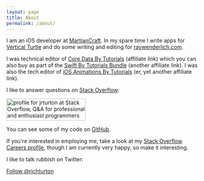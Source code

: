 ```yaml
---
layout: page
title: About
permalink: /about/
---
```


I am an iOS developer at [MartianCraft](http://martiancraft.com). In my spare time I write apps for [Vertical Turtle](http://www.verticalturtle.co.uk) and do some writing and editing for [raywenderlich.com](http://www.raywenderlich.com).

I was technical editor of [Core Data By Tutorials](http://www.raywenderlich.com/store/core-data-tutorials-ios-8-swift-edition?source=richardturton) (affiliate link) which you can also buy as part of the [Swift By Tutorials Bundle](http://www.raywenderlich.com/store/swift-tutorials-bundle?source=richardturton) (another affiliate link). I was also the tech editor of [iOS Animations By Tutorials](http://www.raywenderlich.com/store/ios-animations-by-tutorials?source=richardturton) (er, yet another affiliate link).

I like to answer questions on [Stack Overflow](http://stackoverflow.com):

<a href="http://stackoverflow.com/users/852828/jrturton">
<img src="http://stackoverflow.com/users/flair/852828.png" width="208" height="58" alt="profile for jrturton at Stack Overflow, Q&amp;A for professional and enthusiast programmers" title="profile for jrturton at Stack Overflow, Q&amp;A for professional and enthusiast programmers">
</a>

You can see some of my code on [GitHub](https://github.com/jrturton). 

If you're interested in employing me, take a look at my [Stack Overflow Careers profile](http://careers.stackoverflow.com/jrturton), though I am currently very happy, so make it interesting.    

I like to talk rubbish on Twitter:

<a href="https://twitter.com/richturton" class="twitter-follow-button" data-show-count="true" data-size="large" data-dnt="true">Follow @richturton</a>

<script>!function(d,s,id){var js,fjs=d.getElementsByTagName(s)[0],p=/^http:/.test(d.location)?'http':'https';if(!d.getElementById(id)){js=d.createElement(s);js.id=id;js.src=p+'://platform.twitter.com/widgets.js';fjs.parentNode.insertBefore(js,fjs);}}(document, 'script', 'twitter-wjs');</script>